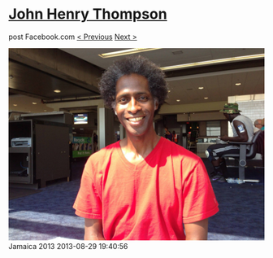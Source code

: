 # [John Henry Thompson](../README.md)
post Facebook.com
[< Previous](2013-08-29-73.md) [Next >](2013-08-29-75.md)

[![](../media/2013-08-29/Jamaica-2085.jpg)](../README.md)
Jamaica 2013
2013-08-29 19:40:56